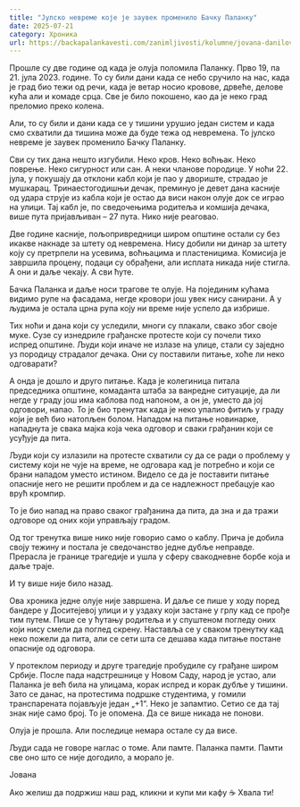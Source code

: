 ```yaml
---
title: "Јулско невреме које је заувек променило Бачку Паланку"
date: 2025-07-21
category: Хроника
url: https://backapalankavesti.com/zanimljivosti/kolumne/jovana-danilov-kolumna/julsko-nevreme-koje-je-promenilo-backu-palanku/
---
```


Прошле су две године од када је олуја поломила Паланку. Прво 19, па 21. јула 2023. године. То су били дани када се небо сручило на нас, када је град био тежи од речи, када је ветар носио кровове, дрвеће, делове кућа али и комаде срца. Све је било покошено, као да је неко град преломио преко колена.

Али, то су били и дани када се у тишини урушио један систем и када смо схватили да тишина може да буде тежа од невремена. То јулско невреме је заувек променило Бачку Паланку.

Сви су тих дана нешто изгубили. Неко кров. Неко воћњак. Неко поврење. Неко сигурност или сан. А неки чланове породице. У ноћи 22. јула, у покушају да отклони кабл који је пао у двориште, страдао је мушкарац. Тринаестогодишњи дечак, преминуо је девет дана касније од удара струје из кабла који је остао да виси након олује док се играо на улици. Тај кабл је, по сведочењима родитеља и комшија дечака, више пута пријављиван – 27 пута. Нико није реаговао.

Две године касније, пољопривредници широм општине остали су без икакве накнаде за штету од невремена. Нису добили ни динар за штету коју су претрпели на усевима, воћњацима и пластеницима. Комисија је завршила процену, подаци су обрађени, али исплата никада није стигла. А они и даље чекају. А сви ћуте.

Бачка Паланка и даље носи трагове те олује. На појединим кућама видимо рупе на фасадама, негде кровори још увек нису санирани. А у људима је остала црна рупа коју ни време није успело да избрише.

Тих ноћи и дана који су уследили, многи су плакали, свако због своје муке. Сузе су изнедриле грађанске протесте који су почели тихо испред општине. Људи који иначе не излазе на улице, стали су заједно уз породицу страдалог дечака. Они су поставили питање, хоће ли неко одговарати?

А онда је дошло и друго питање. Када је колегиница питала председника општине, комаданта штаба за ванредне ситуације, да ли негде у граду још има каблова под напоном, а он је, уместо да јој одговори, напао. То је био тренутак када је неко упалио фитиљ у граду који је већ био натопљен болом. Нападом на питање новинарке,  нападнута је свака мајка која чека одговор и сваки грађанин који се усуђује да пита.

Људи који су излазили на протесте схватили су да се ради о проблему у систему који не чује на време, не одговара кад је потребно и који се брани нападом уместо истином. Видело се да је поставити питање опасније него не решити проблем и да се надлежност пребацује као врућ кромпир.

То је био напад на право сваког грађанина да пита, да зна и да тражи одговоре од оних који управљају градом.

Од тог тренутка више нико није говорио само о каблу. Прича је добила своју тежину и постала је сведочанство једне дубље неправде. Прерасла је границе трагедије и ушла у сферу свакодневне борбе која и даље траје.

И ту више није било назад.

Ова хроника једне олује није завршена. И даље се пише у ходу поред бандере у Доситејевој улици и у уздаху који застане у грлу кад се прође тим путем. Пише се у ћутању родитеља и у спуштеном погледу оних који нису смели да поглед скрену. Наставља се у сваком тренутку кад неко пожели да пита, али се сети шта се дешава када питање постане опасније од одговора.

У протеклом периоду и друге трагедије пробудиле су грађане широм Србије. После пада надстрешнице у Новом Саду, народ је устао, али Паланка је већ била на улицама, корак испред и корак дубље у тишини. Зато се данас, на протестима подршке студентима, у гомили транспарената појављује један „+1“. Неко је запамтио. Сетио се да тај знак није само број. То је опомена. Да се више никада не понови.

Олуја је прошла. Али последице немара остале су да висе.

Људи сада не говоре наглас о томе. Али памте. Паланка памти. Памти све оно што се није догодило, а морало је.

Јована

Ако желиш да подржиш наш рад, кликни и купи ми кафу ☕ Хвала ти!
